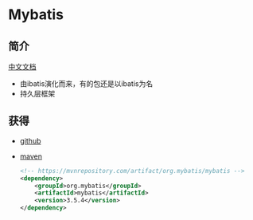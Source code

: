 # Mybatis

## 简介

[中文文档](https://mybatis.org/mybatis-3/zh/index.html)

+ 由ibatis演化而来，有的包还是以ibatis为名
+ 持久层框架

## 获得

+ [github](https://github.com/mybatis/mybatis-3)

+ [maven](https://mvnrepository.com/artifact/org.mybatis/mybatis)

  ```xml
  <!-- https://mvnrepository.com/artifact/org.mybatis/mybatis -->
  <dependency>
      <groupId>org.mybatis</groupId>
      <artifactId>mybatis</artifactId>
      <version>3.5.4</version>
  </dependency>
  ```

  

